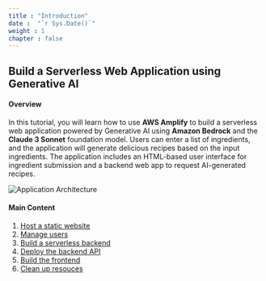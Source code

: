 ```yaml
---
title : "Introduction"
date :  "`r Sys.Date()`" 
weight : 1 
chapter : false
---
```

## Build a Serverless Web Application using Generative AI
#### Overview

In this tutorial, you will learn how to use **AWS Amplify** to build a serverless web application powered by Generative AI using **Amazon Bedrock** and the **Claude 3 Sonnet** foundation model. Users can enter a list of ingredients, and the application will generate delicious recipes based on the input ingredients. The application includes an HTML-based user interface for ingredient submission and a backend web app to request AI-generated recipes.

![Application Architecture](/images/0.1.png?featherlight=false&width=90pc)


#### Main Content

1. [Host a static website](1-host-static-website/)
2. [Manage users](2-manage-users/)
3. [Build a serverless backend](3-build-serverless-backend/)
4. [Deploy the backend API](4-deploy-the-backend-api/)
5. [Build the frontend](5-build-the-frontend/)
6. [Clean up resouces](6-clean-up-resources/)
<!-- need to remove parenthesis for path in Hugo 0.88.1 for Windows-->